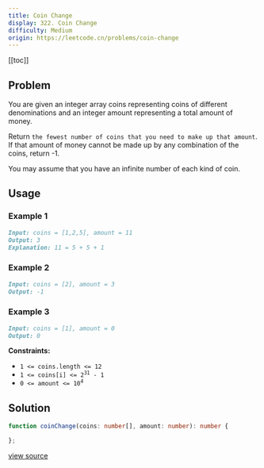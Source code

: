 ```yaml
---
title: Coin Change
display: 322. Coin Change
difficulty: Medium
origin: https://leetcode.cn/problems/coin-change
---
```


[[toc]]

## Problem

You are given an integer array coins representing coins of different denominations and an integer amount representing a total amount of money.

Return `the fewest number of coins that you need to make up that amount`. If that amount of money cannot be made up by any combination of the coins, return -1.

You may assume that you have an infinite number of each kind of coin.

## Usage

### Example 1

```md
Input: coins = [1,2,5], amount = 11
Output: 3
Explanation: 11 = 5 + 5 + 1
```

### Example 2

```md
Input: coins = [2], amount = 3
Output: -1
```

### Example 3

```md
Input: coins = [1], amount = 0
Output: 0
```

**Constraints:**

- <code>1 &lt;= coins.length &lt;= 12</code>
- <code>1 &lt;= coins[i] &lt;= 2<sup>31</sup> - 1</code>
- <code>0 &lt;= amount &lt;= 10<sup>4</sup></code>

## Solution

```ts
function coinChange(coins: number[], amount: number): number {

};
```

[view source](https://leetcode.cn/problems/coin-change)
